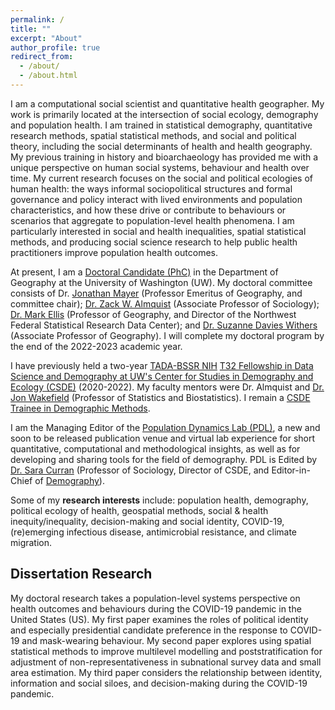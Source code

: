 ```yaml
---
permalink: /
title: ""
excerpt: "About"
author_profile: true
redirect_from: 
  - /about/
  - /about.html
---
```


I am a computational social scientist and quantitative health geographer. My work is primarily located at the intersection of social ecology, demography and population health. I am trained in statistical demography, quantitative research methods, spatial statistical methods, and social and political theory, including the social determinants of health and health geography. My previous training in history and bioarchaeology has provided me with a unique perspective on human social systems, behaviour and health over time. My current research focuses on the social and political ecologies of human health: the ways informal sociopolitical structures and formal governance and policy interact with lived environments and population characteristics, and how these drive or contribute to behaviours or scenarios that aggregate to population-level health phenomena. I am particularly interested in social and health inequalities, spatial statistical methods, and producing social science research to help public health practitioners improve population health outcomes. 


At present, I am a [Doctoral Candidate (PhC)](https://geography.washington.edu/people/aja-sutton) in the Department of Geography at the University of Washington (UW). My doctoral committee consists of Dr. [Jonathan Mayer](https://geography.washington.edu/people/jonathan-mayer) (Professor Emeritus of Geography, and committee chair); [Dr. Zack W. Almquist](http://depts.washington.edu/zalmquist/) (Associate Professor of Sociology); [Dr. Mark Ellis](http://faculty.washington.edu/ellism/) (Professor of Geography, and Director of the Northwest Federal Statistical Research Data Center); and [Dr. Suzanne Davies Withers](https://sites.uw.edu/swithers/) (Associate Professor of Geography). I will complete my doctoral program by the end of the 2022-2023 academic year.


I have previously held a two-year [TADA-BSSR NIH](https://obssr.od.nih.gov/news-and-events/news/director-voice/obssr-launches-training-advanced-data-and-analytics-behavioral) [T32 Fellowship in Data Science and Demography at UW's Center for Studies in Demography and Ecology (CSDE)](https://csde.washington.edu/training/fellowship-funding/data-science-demography-population-health-training/) (2020-2022). My faculty mentors were Dr. Almquist and [Dr. Jon Wakefield](http://faculty.washington.edu/jonno/) (Professor of Statistics and Biostatistics). I remain a [CSDE Trainee in Demographic Methods](https://csde.washington.edu/training/demographic-certificate/).


I am the Managing Editor of the [Population Dynamics Lab (PDL)](https://population-dynamics-lab.csde.washington.edu/), a new and soon to be released publication venue and virtual lab experience for short quantitative, computational and methodological insights, as well as for developing and sharing tools for the field of demography. PDL is Edited by [Dr. Sara Curran](https://sites.uw.edu/scurran/) (Professor of Sociology, Director of CSDE, and Editor-in-Chief of [Demography](https://read.dukeupress.edu/demography)).



Some of my **research interests** include: population health, demography, political ecology of health, geospatial methods, social & health inequity/inequality, decision-making and social identity, COVID-19, (re)emerging infectious disease, antimicrobial resistance, and climate migration.


## Dissertation Research

 My doctoral research takes a population-level systems perspective on health outcomes and behaviours during the COVID-19 pandemic in the United States (US). My first paper examines the roles of political identity and especially presidential candidate preference in the response to COVID-19 and mask-wearing behaviour. My second paper explores using spatial statistical methods to improve multilevel modelling and poststratification for adjustment of non-representativeness in subnational survey data and small area estimation. My third paper considers the relationship between identity, information and social siloes, and decision-making during the COVID-19 pandemic.




